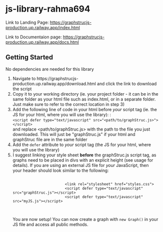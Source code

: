 # js-library-rahma694

Link to Landing Page: https://graphstrucjs-production.up.railway.app/index.html

Link to Documentaion page: https://graphstrucjs-production.up.railway.app/docs.html

<h2> Getting Started </h2>
        <p> No dependencies are needed for this library </p>
        <ol class="getting-started"> 
            <li> Navigate to https://graphstrucjs-production.up.railway.app/download.html and click the link to download the script </a></li>
            <li>Copy it to your working directory (ie. your project folder - it can be in the same folder as your html file such as index.html, or in a separate folder. Just make sure to refer to the correct location in step 3)</li>
            <li>Add the following line of code in your html before <i>your</i>  script tag (ie. the JS for your html, where you will use the library): : <br> <code>&lt;script defer type="text/javascript" src="&lt;path/to/graphStruc.js&gt;"&gt;&lt;/script&gt;</code> <br> and replace &lt;path/to/graphStruc.js&gt; with the path to the file you just downloaded. This will just be "graphStruc.js" if your html and graphStruc file are in the same folder</li>
            <li>Add the <code>defer</code> attribute to <i>your</i> script tag (the JS for your html, where you will use the library)</li>
            <li>I suggest linking your style sheet <strong>before</strong> the graphStruc.js script tag, as graphs need to be placed in divs with an explicit height (see usage for details). If you are using an external JS file for <i>your</i> JavaScript, then your header should look similar to the following: 
                <br> 
                <pre>
                    <code>
                        &lt;link rel="stylesheet" href="styles.css"&gt;
                        &lt;script defer type="text/javascript" src="graphStruc.js"&gt;&lt;/script&gt;
                        &lt;script defer type="text/javascript" src="myJS.js"&gt;&lt;/script&gt;
                    </code>
                </pre>
                You are now setup! You can now create a graph with <code>new Graph()</code> in your JS file and access all public methods.
            </li>
        </ol>

